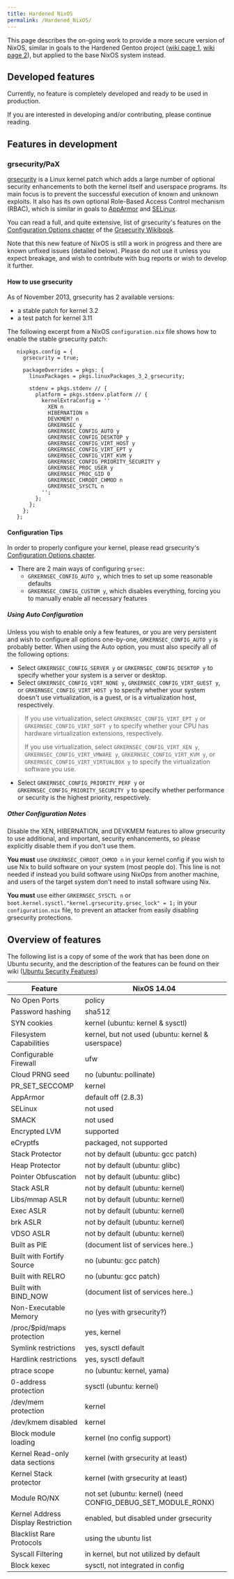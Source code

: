 ```yaml
---
title: Hardened NixOS
permalink: /Hardened_NixOS/
---
```


This page describes the on-going work to provide a more secure version of NixOS, similar in goals to the Hardened Gentoo project ([wiki page 1](http://wiki.gentoo.org/wiki/Hardened_Gentoo), [wiki page 2](https://wiki.gentoo.org/wiki/Project:Hardened)), but applied to the base NixOS system instead.

Developed features
------------------

Currently, no feature is completely developed and ready to be used in production.

If you are interested in developing and/or contributing, please continue reading.

Features in development
-----------------------

### grsecurity/PaX

[grsecurity](https://grsecurity.net/) is a Linux kernel patch which adds a large number of optional security enhancements to both the kernel itself and userspace programs. Its main focus is to prevent the successful execution of known and unknown exploits. It also has its own optional Role-Based Access Control mechanism (RBAC), which is similar in goals to [AppArmor](http://en.wikipedia.org/wiki/AppArmor) and [SELinux](http://en.wikipedia.org/wiki/Security-Enhanced_Linux).

You can read a full, and quite extensive, list of grsecurity's features on the [Configuration Options chapter](https://en.wikibooks.org/wiki/Grsecurity/Appendix/Grsecurity_and_PaX_Configuration_Options) of the [Grsecurity Wikibook](https://en.wikibooks.org/wiki/Grsecurity).

Note that this new feature of NixOS is still a work in progress and there are known unfixed issues (detailed below). Please do not use it unless you expect breakage, and wish to contribute with bug reports or wish to develop it further.

#### How to use grsecurity

As of November 2013, grsecurity has 2 available versions:

-   a stable patch for kernel 3.2
-   a test patch for kernel 3.11

The following excerpt from a NixOS `configuration.nix` file shows how to enable the stable grsecurity patch:

       nixpkgs.config = {
         grsecurity = true;

         packageOverrides = pkgs: {
           linuxPackages = pkgs.linuxPackages_3_2_grsecurity;

           stdenv = pkgs.stdenv // {
             platform = pkgs.stdenv.platform // {
               kernelExtraConfig = ''
                 XEN n
                 HIBERNATION n
                 DEVKMEM? n
                 GRKERNSEC y
                 GRKERNSEC_CONFIG_AUTO y
                 GRKERNSEC_CONFIG_DESKTOP y
                 GRKERNSEC_CONFIG_VIRT_HOST y
                 GRKERNSEC_CONFIG_VIRT_EPT y
                 GRKERNSEC_CONFIG_VIRT_KVM y
                 GRKERNSEC_CONFIG_PRIORITY_SECURITY y
                 GRKERNSEC_PROC_USER y
                 GRKERNSEC_PROC_GID 0
                 GRKERNSEC_CHROOT_CHMOD n
                 GRKERNSEC_SYSCTL n
               '';
             };
           };
         };
       };

#### Configuration Tips

In order to properly configure your kernel, please read grsecurity's [Configuration Options chapter](https://en.wikibooks.org/wiki/Grsecurity/Appendix/Grsecurity_and_PaX_Configuration_Options).

-   There are 2 main ways of configuring `grsec`:
    -   `GRKERNSEC_CONFIG_AUTO y`, which tries to set up some reasonable defaults
    -   `GRKERNSEC_CONFIG_CUSTOM y`, which disables everything, forcing you to manually enable all necessary features

##### Using Auto Configuration

Unless you wish to enable only a few features, or you are very persistent and wish to configure all options one-by-one, `GRKERNSEC_CONFIG_AUTO y` is probably better. When using the Auto option, you must also specify all of the following options:

-   Select `GRKERNSEC_CONFIG_SERVER y` or `GRKERNSEC_CONFIG_DESKTOP y` to specify whether your system is a server or desktop.
-   Select `GRKERNSEC_CONFIG_VIRT_NONE y`, `GRKERNSEC_CONFIG_VIRT_GUEST y`, or `GRKERNSEC_CONFIG_VIRT_HOST y` to specify whether your system doesn't use virtualization, is a guest, or is a virtualization host, respectively.

> If you use virtualization, select `GRKERNSEC_CONFIG_VIRT_EPT y` or `GRKERNSEC_CONFIG_VIRT_SOFT y` to specify whether your CPU has hardware virtualization extensions, respectively.
>
> If you use virtualization, select `GRKERNSEC_CONFIG_VIRT_XEN y`, `GRKERNSEC_CONFIG_VIRT_VMWARE y`, `GRKERNSEC_CONFIG_VIRT_KVM y`, or `GRKERNSEC_CONFIG_VIRT_VIRTUALBOX y` to specify the virtualization software you use.

-   Select `GRKERNSEC_CONFIG_PRIORITY_PERF y` or `GRKERNSEC_CONFIG_PRIORITY_SECURITY y` to specify whether performance or security is the highest priority, respectively.

##### Other Configuration Notes

Disable the XEN, HIBERNATION, and DEVKMEM features to allow grsecurity to use additional, and important, security enhancements, so please explicitly disable them if you don't use them.

**You must** use `GRKERNSEC_CHROOT_CHMOD n` in your kernel config if you wish to use Nix to build software on your system (most people do). This line is not needed if instead you build software using NixOps from another machine, and users of the target system don't need to install software using Nix.

**You must** use either `GRKERNSEC_SYSCTL n` or `boot.kernel.sysctl."kernel.grsecurity.grsec_lock" = 1;` in your `configuration.nix` file, to prevent an attacker from easily disabling grsecurity protections.

Overview of features
--------------------

The following list is a copy of some of the work that has been done on Ubuntu security, and the description of the features can be found on their wiki ([Ubuntu Security Features](https://wiki.ubuntu.com/Security/Features))

| Feature                            | NixOS 14.04                                                      |
|------------------------------------|------------------------------------------------------------------|
| No Open Ports                      | policy                                                           |
| Password hashing                   | sha512                                                           |
| SYN cookies                        | kernel (ubuntu: kernel & sysctl)                                 |
| Filesystem Capabilities            | kernel, but not used (ubuntu: kernel & userspace)                |
| Configurable Firewall              | ufw                                                              |
| Cloud PRNG seed                    | no (ubuntu: pollinate)                                           |
| PR_SET_SECCOMP                   | kernel                                                           |
| AppArmor                           | default off (2.8.3)                                              |
| SELinux                            | not used                                                         |
| SMACK                              | not used                                                         |
| Encrypted LVM                      | supported                                                        |
| eCryptfs                           | packaged, not supported                                          |
| Stack Protector                    | not by default (ubuntu: gcc patch)                               |
| Heap Protector                     | not by default (ubuntu: glibc)                                   |
| Pointer Obfuscation                | not by default (ubuntu: glibc)                                   |
| Stack ASLR                         | not by default (ubuntu: kernel)                                  |
| Libs/mmap ASLR                     | not by default (ubuntu: kernel)                                  |
| Exec ASLR                          | not by default (ubuntu: kernel)                                  |
| brk ASLR                           | not by default (ubuntu: kernel)                                  |
| VDSO ASLR                          | not by default (ubuntu: kernel)                                  |
| Built as PIE                       | (document list of services here..)                               |
| Built with Fortify Source          | no (ubuntu: gcc patch)                                           |
| Built with RELRO                   | no (ubuntu: gcc patch)                                           |
| Built with BIND_NOW               | (document list of services here..)                               |
| Non-Executable Memory              | no (yes with grsecurity?)                                        |
| /proc/$pid/maps protection         | yes, kernel                                                      |
| Symlink restrictions               | yes, sysctl default                                              |
| Hardlink restrictions              | yes, sysctl default                                              |
| ptrace scope                       | no (ubuntu: kernel, yama)                                        |
| 0-address protection               | sysctl (ubuntu: kernel)                                          |
| /dev/mem protection                | kernel                                                           |
| /dev/kmem disabled                 | kernel                                                           |
| Block module loading               | kernel (no config support)                                       |
| Kernel Read-only data sections     | kernel (with grsecurity at least)                                |
| Kernel Stack protector             | kernel (with grsecurity at least)                                |
| Module RO/NX                       | not set (ubuntu: kernel) (need CONFIG_DEBUG_SET_MODULE_RONX) |
| Kernel Address Display Restriction | enabled, but disabled under grsecurity                           |
| Blacklist Rare Protocols           | using the ubuntu list                                            |
| Syscall Filtering                  | in kernel, but not utilized by default                           |
| Block kexec                        | sysctl, not integrated in config                                 |

